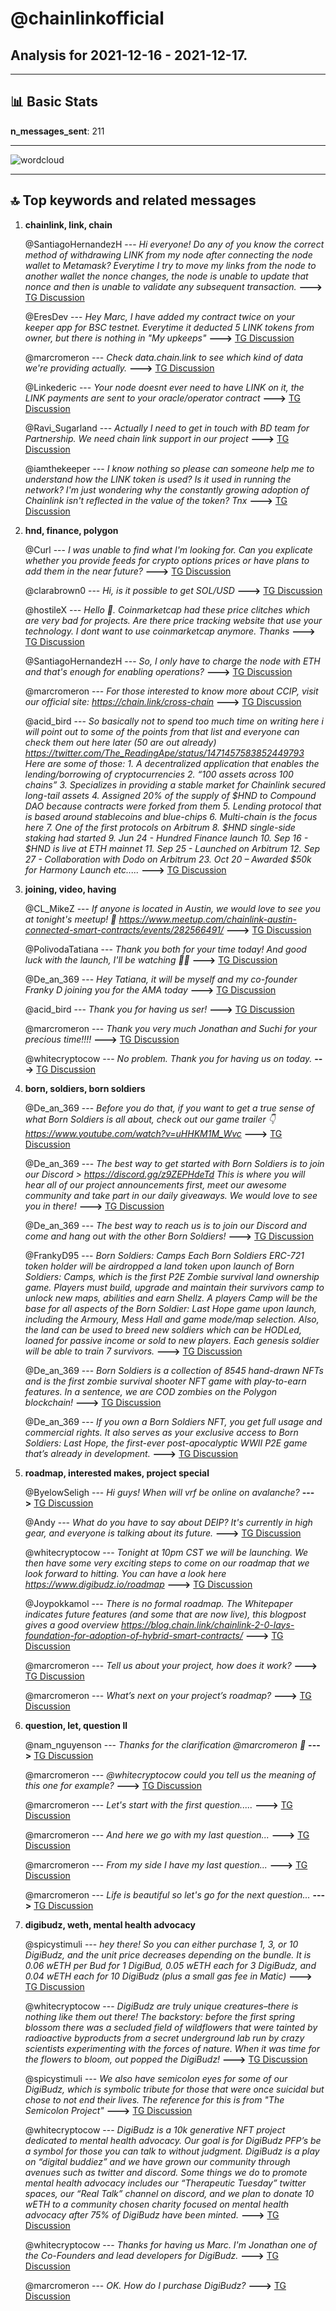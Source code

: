 # **@chainlinkofficial**
 ## Analysis for **2021-12-16** - **2021-12-17**.

---

## 📊 **Basic Stats**

**n_messages_sent**: 211

---
![wordcloud](chainlinkofficial_1Days_wordcloud.png)

---


## 🔝 **Top keywords and related messages**

1. **chainlink, link, chain**

    @SantiagoHernandezH --- *Hi everyone! Do any of you know the correct method of withdrawing LINK from my node after connecting the node wallet to Metamask? Everytime I try to move my links from the node to another wallet the nonce changes, the node is unable to update that nonce and then is unable to validate any subsequent transaction.* **--->** [TG Discussion](https://t.me/chainlinkofficial/355360)

    @EresDev --- *Hey Marc, I have added my contract twice on your keeper app for BSC testnet. Everytime it deducted 5 LINK tokens from owner, but there is nothing in "My upkeeps"* **--->** [TG Discussion](https://t.me/chainlinkofficial/355292)

    @marcromeron --- *Check data.chain.link to see which kind of data we're providing actually.* **--->** [TG Discussion](https://t.me/chainlinkofficial/355810)

    @Linkederic --- *Your node doesnt ever need to have LINK on it, the LINK payments are sent to your oracle/operator contract* **--->** [TG Discussion](https://t.me/chainlinkofficial/355364)

    @Ravi_Sugarland --- *Actually I need to get in touch with BD team for Partnership. We need chain link support in our project* **--->** [TG Discussion](https://t.me/chainlinkofficial/355382)

    @iamthekeeper --- *I know nothing so please can someone help me to understand how the LINK token is used? Is it used in running the network? I'm just wondering why the constantly growing adoption of Chainlink isn't reflected in the value of the token? Tnx* **--->** [TG Discussion](https://t.me/chainlinkofficial/355437)

2. **hnd, finance, polygon**

    @Curl --- *I was unable to find what I'm looking for. Can you explicate whether you provide feeds for crypto options prices or have plans to add them in the near future?* **--->** [TG Discussion](https://t.me/chainlinkofficial/355812)

    @clarabrown0 --- *Hi, is it possible to get SOL/USD* **--->** [TG Discussion](https://t.me/chainlinkofficial/355351)

    @hostileX --- *Hello 👋. Coinmarketcap had these price clitches which are very bad for projects. Are there price tracking website that use your technology. I dont want to use coinmarketcap anymore. Thanks* **--->** [TG Discussion](https://t.me/chainlinkofficial/355371)

    @SantiagoHernandezH --- *So, I only have to charge the node with ETH and that's enough for enabling operations?* **--->** [TG Discussion](https://t.me/chainlinkofficial/355365)

    @marcromeron --- *For those interested to know more about CCIP, visit our official site: https://chain.link/cross-chain* **--->** [TG Discussion](https://t.me/chainlinkofficial/355489)

    @acid_bird --- *So basically not to spend too much time on writing here i will point out to some of the points from that list and everyone can check them out here later (50 are out already) https://twitter.com/The_ReadingApe/status/1471457583852449793  Here are some of those: 1. A decentralized application that enables the lending/borrowing of cryptocurrencies 2. “100 assets across 100 chains” 3. Specializes in providing a stable market for Chainlink secured long-tail assets 4. Assigned 20% of the supply of $HND to Compound DAO because contracts were forked from them 5. Lending protocol that is based around stablecoins and blue-chips 6. Multi-chain is the focus here 7. One of the first protocols on Arbitrum 8. $HND single-side staking had started 9. Jun 24 - Hundred Finance launch 10. Sep 16 - $HND is live at ETH mainnet 11. Sep 25 - Launched on Arbitrum 12. Sep 27 - Collaboration with Dodo on Arbitrum 23. Oct 20 – Awarded $50k for Harmony Launch etc.....* **--->** [TG Discussion](https://t.me/chainlinkofficial/355470)

3. **joining, video, having**

    @CL_MikeZ --- *If anyone is located in Austin, we would love to see you at tonight's meetup! 🤠  https://www.meetup.com/chainlink-austin-connected-smart-contracts/events/282566491/* **--->** [TG Discussion](https://t.me/chainlinkofficial/355592)

    @PolivodaTatiana --- *Thank you both for your time today! And good luck with the launch, I'll be watching 👀🤩* **--->** [TG Discussion](https://t.me/chainlinkofficial/355788)

    @De_an_369 --- *Hey Tatiana, it will be myself and my co-founder Franky D joining you for the AMA today* **--->** [TG Discussion](https://t.me/chainlinkofficial/355708)

    @acid_bird --- *Thank you for having us ser!* **--->** [TG Discussion](https://t.me/chainlinkofficial/355513)

    @marcromeron --- *Thank you very much Jonathan and Suchi for your precious time!!!!* **--->** [TG Discussion](https://t.me/chainlinkofficial/355583)

    @whitecryptocow --- *No problem. Thank you for having us on today.* **--->** [TG Discussion](https://t.me/chainlinkofficial/355584)

4. **born, soldiers, born soldiers**

    @De_an_369 --- *Before you do that, if you want to get a true sense of what Born Soldiers is all about, check out our game trailer 👇  https://www.youtube.com/watch?v=uHHKM1M_Wvc* **--->** [TG Discussion](https://t.me/chainlinkofficial/355774)

    @De_an_369 --- *The best way to get started with Born Soldiers is to join our Discord > https://discord.gg/z9ZEPHdeTd  This is where you will hear all of our project announcements first, meet our awesome community and take part in our daily giveaways. We would love to see you in there!* **--->** [TG Discussion](https://t.me/chainlinkofficial/355773)

    @De_an_369 --- *The best way to reach us is to join our Discord and come and hang out with the other Born Soldiers!* **--->** [TG Discussion](https://t.me/chainlinkofficial/355787)

    @FrankyD95 --- *Born Soldiers: Camps  Each Born Soldiers ERC-721 token holder will be airdropped a land token upon launch of Born Soldiers: Camps, which is the first P2E Zombie survival land ownership game. Players must build, upgrade and maintain their survivors camp to unlock new maps, abilities and earn Shellz. A players Camp will be the base for all aspects of the Born Soldier: Last Hope game upon launch, including the Armoury, Mess Hall and game mode/map selection.  Also, the land can be used to breed new soldiers which can be HODLed, loaned for passive income or sold to new players. Each genesis soldier will be able to train 7 survivors.* **--->** [TG Discussion](https://t.me/chainlinkofficial/355748)

    @De_an_369 --- *Born Soldiers is a collection of 8545 hand-drawn NFTs and is the first zombie survival shooter NFT game with play-to-earn features.  In a sentence, we are COD zombies on the Polygon blockchain!* **--->** [TG Discussion](https://t.me/chainlinkofficial/355726)

    @De_an_369 --- *If you own a Born Soldiers NFT, you get full usage and commercial rights. It also serves as your exclusive access to Born Soldiers: Last Hope, the first-ever post-apocalyptic WWII P2E game that’s already in development.* **--->** [TG Discussion](https://t.me/chainlinkofficial/355732)

5. **roadmap, interested makes, project special**

    @ByelowSeligh --- *Hi guys! When will vrf be online on avalanche?* **--->** [TG Discussion](https://t.me/chainlinkofficial/355684)

    @Andy --- *What do you have to say about DEIP? It's currently in high gear, and everyone is talking about its future.* **--->** [TG Discussion](https://t.me/chainlinkofficial/355723)

    @whitecryptocow --- *Tonight at 10pm CST we will be launching. We then have some very exciting steps to come on our roadmap that we look forward to hitting. You can have a look here  https://www.digibudz.io/roadmap* **--->** [TG Discussion](https://t.me/chainlinkofficial/355573)

    @Joypokkamol --- *There is no formal roadmap. The Whitepaper indicates future features (and some that are now live), this blogpost gives a good overview https://blog.chain.link/chainlink-2-0-lays-foundation-for-adoption-of-hybrid-smart-contracts/* **--->** [TG Discussion](https://t.me/chainlinkofficial/355802)

    @marcromeron --- *Tell us about your project, how does it work?* **--->** [TG Discussion](https://t.me/chainlinkofficial/355530)

    @marcromeron --- *What’s next on your project’s roadmap?* **--->** [TG Discussion](https://t.me/chainlinkofficial/355572)

6. **question, let, question ll**

    @nam_nguyenson --- *Thanks for the clarification @marcromeron 💪* **--->** [TG Discussion](https://t.me/chainlinkofficial/355698)

    @marcromeron --- *@whitecryptocow could you tell us the meaning of this one for example?* **--->** [TG Discussion](https://t.me/chainlinkofficial/355542)

    @marcromeron --- *Let's start with the first question.....* **--->** [TG Discussion](https://t.me/chainlinkofficial/355457)

    @marcromeron --- *And here we go with my last question...* **--->** [TG Discussion](https://t.me/chainlinkofficial/355579)

    @marcromeron --- *From my side I have my last question...* **--->** [TG Discussion](https://t.me/chainlinkofficial/355507)

    @marcromeron --- *Life is beautiful so let's go for the next question...* **--->** [TG Discussion](https://t.me/chainlinkofficial/355562)

7. **digibudz, weth, mental health advocacy**

    @spicystimuli --- *hey there! So you can either purchase 1, 3, or 10 DigiBudz, and the unit price decreases depending on the bundle. It is 0.06 wETH per Bud for 1 DigiBud, 0.05 wETH each for 3 DigiBudz, and 0.04 wETH each for 10 DigiBudz (plus a small gas fee in Matic)* **--->** [TG Discussion](https://t.me/chainlinkofficial/355565)

    @whitecryptocow --- *DigiBudz are truly unique creatures–there is nothing like them out there! The backstory: before the first spring blossom there was a secluded field of wildflowers that were tainted by radioactive byproducts from a secret underground lab run by crazy scientists experimenting with the forces of nature. When it was time for the flowers to bloom, out popped the DigiBudz!* **--->** [TG Discussion](https://t.me/chainlinkofficial/355536)

    @spicystimuli --- *We also have semicolon eyes for some of our DigiBudz, which is symbolic tribute for those that were once suicidal but chose to not end their lives. The reference for this is from "The Semicolon Project"* **--->** [TG Discussion](https://t.me/chainlinkofficial/355552)

    @whitecryptocow --- *DigiBudz is a 10k generative NFT project dedicated to mental health advocacy. Our goal is for DigiBudz PFP’s be a symbol for those you can talk to without judgment. DigiBudz is a play on “digital buddiez” and we have grown our community through avenues such as twitter and discord. Some things we do to promote mental health advocacy includes our “Therapeutic Tuesday” twitter spaces, our “Real Talk” channel on discord, and we plan to donate 10 wETH to a community chosen charity focused on mental health advocacy after 75% of DigiBudz have been minted.* **--->** [TG Discussion](https://t.me/chainlinkofficial/355532)

    @whitecryptocow --- *Thanks for having us Marc. I'm Jonathan one of the Co-Founders and lead developers for DigiBudz.* **--->** [TG Discussion](https://t.me/chainlinkofficial/355526)

    @marcromeron --- *OK. How do I purchase DigiBudz?* **--->** [TG Discussion](https://t.me/chainlinkofficial/355576)

